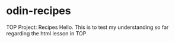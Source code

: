 # odin-recipes
TOP Project: Recipes
Hello.
This is to test my understanding so far regarding the html lesson in TOP.
